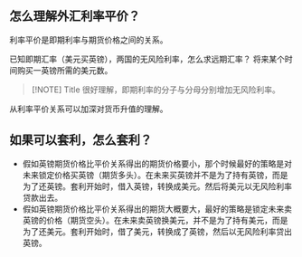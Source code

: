 ## 怎么理解外汇利率平价？

利率平价是即期利率与期货价格之间的关系。

已知即期汇率（美元买英镑），两国的无风险利率，怎么求远期汇率？
将来某个时间购买一英镑所需的美元数。

> [!NOTE] Title
> 很好理解，即期利率的分子与分母分别增加无风险利率。

从利率平价关系可以加深对货币升值的理解。

## 如果可以套利，怎么套利？
- 假如英镑期货价格比平价关系得出的期货价格要小，那个时候最好的策略是对未来锁定价格买英镑（期货多头）。在未来买英镑并不是为了持有英镑，而是为了还英镑。套利开始时，借入英镑，转换成美元。然后将美元以无风险利率贷款出去。
- 假如英镑期货价格比平价关系得出的期货大概要大，最好的策略是锁定未来卖英镑的价格（期货空头）。在未来卖英镑换美元，并不是为了持有美元，而是为了还美元。套利开始时，借了美元，转换成了英镑，然后以无风险利率贷出英镑。






